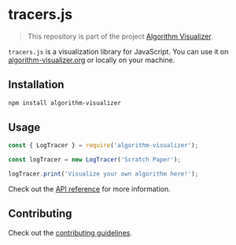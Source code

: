 # tracers.js

> This repository is part of the project [Algorithm Visualizer](https://github.com/algorithm-visualizer).

`tracers.js` is a visualization library for JavaScript.
You can use it on [algorithm-visualizer.org](https://algorithm-visualizer.org/) or locally on your machine.

## Installation

```bash
npm install algorithm-visualizer
```

## Usage

```js
const { LogTracer } = require('algorithm-visualizer');

const logTracer = new LogTracer('Scratch Paper');

logTracer.print('Visualize your own algorithm here!');
```

Check out the [API reference](https://github.com/algorithm-visualizer/algorithm-visualizer/wiki) for more information.

## Contributing

Check out the [contributing guidelines](https://github.com/algorithm-visualizer/tracers.js/blob/master/CONTRIBUTING.md).
